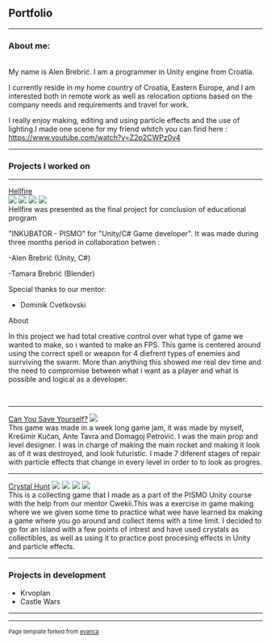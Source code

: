 ## Portfolio

---

### About me:

<br>
My name is Alen Brebrić. I am a programmer in Unity engine from Croatia.

I currently reside in my home country of Croatia, Eastern Europe, and I am interested both in remote work as well as relocation options based on the company needs and requirements and travel for work.

I really enjoy making, editing and using particle effects and the use of lighting.I made one scene for my friend whitch you can find here : https://www.youtube.com/watch?v=Z2p2CWPz0v4
<br>

---

### Projects I worked on

---

[Hellfire](https://emperorscorpion.itch.io/hellfire)
<br>
<img src="https://img.itch.zone/aW1nLzY2MTExMzQucG5n/original/5gb6V8.png"/>
<img src="https://img.itch.zone/aW1hZ2UvMTA5ODg3My82NjExMDczLnBuZw==/original/0Bz8Ns.png"/>
<img src="https://img.itch.zone/aW1hZ2UvMTA5ODg3My82NjExMDcyLnBuZw==/original/y2GJ6X.png"/>
<img src="https://img.itch.zone/aW1hZ2UvMTA5ODg3My82NjExMDY5LnBuZw==/original/ZPEjw0.png"/>
<br>
Hellfire was presented as the final project for conclusion of educational program

"INKUBATOR - PISMO"  for "Unity/C#  Game developer". It was made during three months period in collaboration betwen :

-Alen Brebrić (Unity, C#)

-Tamara Brebrić (Blender)

Special thanks to our mentor:

- Dominik Cvetkovski



About

In this project we had total creative control over what type of game we wanted to make, so i wanted to make an FPS. This game is centered around using the correct spell or weapon for 4 diefrent types of enemies and surrviving the swarm. More than anything this showed me real dev time and the need to compromise between what i want as a player and what is possible and logical as a developer.

<br>

---

[Can You Save Yourself?](https://emperorscorpion.itch.io/cam-you-save-yourself)
<img src="https://img.itch.zone/aW1nLzU0NjM3MTcuanBn/original/HgdH9H.jpg"/>
<br>
This game was made in a week long game jam, it was made by myself, Krešimir Kučan, Ante Tavra and Domagoj Petrović. I was the main prop and level designer.
I was in charge of making the main rocket and making it look as of it was destroyed, and look futuristic. I made 7 diferent stages of repair with particle effects that change in every level in order to to look as progres.
<br>

---

[Crystal Hunt](https://emperorscorpion.itch.io/crystal-hunt)
<img src="https://img.itch.zone/aW1hZ2UvOTU4MTMyLzU0MzMyMzYucG5n/original/qOSJjE.png"/>
<img src="https://img.itch.zone/aW1hZ2UvOTU4MTMyLzU0MzMyMzIucG5n/original/82Fx%2FC.png"/>
<img src="https://img.itch.zone/aW1hZ2UvOTU4MTMyLzU0MzMyMzUucG5n/original/FZ%2FMma.png"/>
<img src="https://img.itch.zone/aW1hZ2UvOTU4MTMyLzU0MzMyMzMucG5n/original/qR7SsB.png"/>
<br>
This is a collecting game that I made as a part of the PISMO Unity course with the help from our mentor Cwekii.This was a exercise in game making where we we given some time to practice what wee have learned bx making a game where you go around and collect items with a time limit. I decided to go for an island with a few points of intrest and have used crystals as collectibles, as well as using it to practice post procesing effects in Unity and particle effects.
<br>

---

### Projects in development

- Krvoplan
- Castle Wars

---




---
<p style="font-size:11px">Page template forked from <a href="https://github.com/evanca/quick-portfolio">evanca</a></p>
<!-- Remove above link if you don't want to attibute -->

